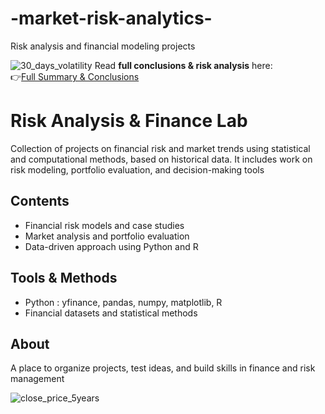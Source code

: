 # -market-risk-analytics-
Risk analysis and financial modeling projects

 ![30_days_volatility](https://github.com/user-attachments/assets/fa53a9eb-64cd-42f9-922b-c7f073bc5ad2)
Read **full conclusions & risk analysis** here:  
👉[Full Summary & Conclusions](SUMMARY-CONCLUSIONS.md) 


# Risk Analysis & Finance Lab  

Collection of projects on financial risk and market trends using statistical and computational methods, based on historical data. It includes work on risk modeling, portfolio evaluation, and decision-making tools

## Contents  
- Financial risk models and case studies  
- Market analysis and portfolio evaluation  
- Data-driven approach using Python and R  

## Tools & Methods 
- Python : yfinance, pandas, numpy, matplotlib, R  
- Financial datasets and statistical methods  

## About  
A place to organize projects, test ideas, and build skills in finance and risk management


![close_price_5years](https://github.com/user-attachments/assets/cc592c26-34c5-4153-b10e-31e5d6138ed2)
